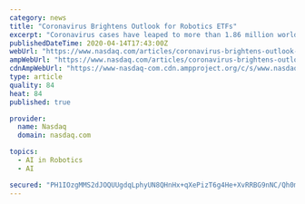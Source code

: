 ```yaml
---
category: news
title: "Coronavirus Brightens Outlook for Robotics ETFs"
excerpt: "Coronavirus cases have leaped to more than 1.86 million worldwide, with governments and business operators increasingly looking for ways to maintain operations along with curbing its spread. In such a scenario,"
publishedDateTime: 2020-04-14T17:43:00Z
webUrl: "https://www.nasdaq.com/articles/coronavirus-brightens-outlook-for-robotics-etfs-2020-04-14"
ampWebUrl: "https://www.nasdaq.com/articles/coronavirus-brightens-outlook-for-robotics-etfs-2020-04-14?amp"
cdnAmpWebUrl: "https://www-nasdaq-com.cdn.ampproject.org/c/s/www.nasdaq.com/articles/coronavirus-brightens-outlook-for-robotics-etfs-2020-04-14?amp"
type: article
quality: 84
heat: 84
published: true

provider:
  name: Nasdaq
  domain: nasdaq.com

topics:
  - AI in Robotics
  - AI

secured: "PH1IOzgMMS2dJOQUUgdqLphyUN8QHnHx+qXePizT6g4He+XvRRBG9nNC/Qh0mWhU5mLRbK7oDWLHPw2dGstvp+isgJC8MjqLJ5hKezJtYLgSNBaLw/Xbtd+0AdXvWipAyWHdTG4+r+caV9Oto+T4kEMymmibKjgw3c9dNPWkV4Cv4aM6ZhXZKq/dno6kiKKRZOelBv8Z6zq0R1ZNz93svLjJcNkP1YXEJDOK/JSn0ETSaKyLibL7CN6jGkE6r13o698C4hjGaYxwl99u0H/xFj/yhe5BD7CXTwNZyxhoD4UvmWfYAXZYxaw3AMkn8b5FIfgFpx+HCBLKYrSV2wNO5K4vcZHYW4XKycuhhZ5KJFzs3ETqCHhJxEGWU9I7V7LWFKdDVQYO9rqpJiXegKyfZcnbaehS0UZK5rkNNacffdpYEjNeBUqGxa/FLvDFYuFlxf2fkOuir0pCIu1/c2kcMe1MVUSPsJbLG4ZkKpnCiF4=;nJykdJa9CNEre9q2vcXKjA=="
---
```



